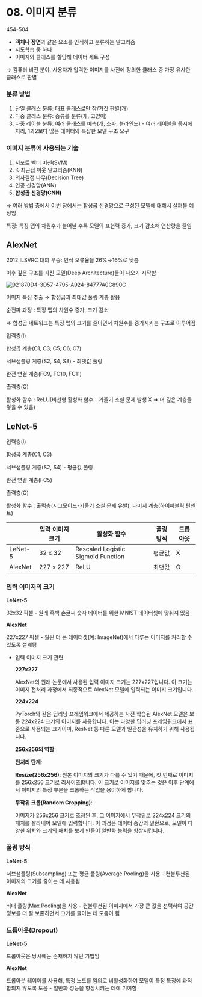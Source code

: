 # 08. 이미지 분류

454-504

- **객체나 장면**과 같은 요소를 인식하고 분류하는 알고리즘
- 지도학습 중 하나
- 이미지와 클래스를 할당해 데이터 세트 구성

→ 컴퓨터 비전 분야, 사용자가 입력한 이미지를 사전에 정의한 클래스 중 가장 유사한 클래스로 판별

### 분류 방법

1. 단일 클래스 분류: 대표 클래스로만 참/거짓 판별(개)
2. 다중 클래스 분류: 종류를 분류(개, 고양이)
3. 다중 레이블 분류: 여러 클래스를 예측(개, 소파, 블라인드) - 여러 레이블을 동시에 처리, 1과2보다 많은 데이터와 복잡한 모델 구조 요구

### 이미지 분류에 사용되는 기술

1. 서포트 벡터 머신(SVM)
2. K-최근접 이웃 알고리즘(KNN)
3. 의사결정 나무(Decision Tree)
4. 인공 신경망(ANN)
5. **합성곱 신경망(CNN)**

⇒ 여러 방법 중에서 이번 장에서는 합성곱 신경망으로 구성된 모델에 대해서 살펴볼 예정임

특징: 특징 맵의 차원수가 늘어날 수록 모델의 표현력 증가, 크기 감소해 연산량을 줄임

## AlexNet

2012 ILSVRC 대회 우승: 인식 오류율을 26%→16%로 낮춤

이후 깊은 구조를 가진 모델(Deep Architecture)들이 나오기 시작함

![921870D4-3D57-4795-A924-84777A0C890C](https://github.com/user-attachments/assets/ec2c40ac-190a-40b7-a613-d08386708bc2)

이미지 특징 추출 ⇒ 합성곱과 최대값 풀링 계층 활용

순전파 과정 : 특징 맵의 차원수 증가, 크기 감소

⇒ 합성곱 네트워크는 특징 맵의 크기를 줄이면서 차원수를 증가시키는 구조로 이루어짐

입력층(I)

합성곱 계층(C1, C3, C5, C6, C7)

서브샘플링 계층(S2, S4, S8) - 최댓값 풀링

완전 연결 계층(FC9, FC10, FC11)

출력층(O) 

활성화 함수 : ReLU(비선형 활성화 함수 - 기울기 소실 문제 발생 X ⇒ 더 깊은 계층을 쌓을 수 있음)

## LeNet-5

입력층(I)

합성곱 계층(C1, C3)

서브샘플링 계층(S2, S4) - 평균값 풀링

완전 연결 계층(FC5)

출력층(O) 

활성화 함수 : 출력층(시그모이드-기울기 소실 문제 유발), 나머지 계층(하이퍼볼릭 탄젠트)

|  | 입력 이미지 크기 | 활성화 함수 | 풀링 방식 | 드롭 아웃 |
| --- | --- | --- | --- | --- |
| LeNet-5 | 32 x 32 | Rescaled Logistic Sigmoid Function | 평균값 | X |
| AlexNet | 227 x 227 | ReLU | 최댓값 | O |

### 입력 이미지의 크기

**LeNet-5**

32x32 픽셀 - 원래 흑백 손글씨 숫자 데이터를 위한 MNIST 데이터셋에 맞춰져 있음

**AlexNet**

227x227 픽셀 - 훨씬 더 큰 데이터셋(예: ImageNet)에서 다루는 이미지를 처리할 수 있도록 설계됨

- 입력 이미지 크기 관련
    
    **227x227**
    
    AlexNet의 원래 논문에서 사용된 입력 이미지 크기는 227x227입니다. 이 크기는 이미지 전처리 과정에서 최종적으로 AlexNet 모델에 입력되는 이미지 크기입니다.
    
    **224x224**
    
    PyTorch와 같은 딥러닝 프레임워크에서 제공하는 사전 학습된 AlexNet 모델은 보통 224x224 크기의 이미지를 사용합니다. 이는 다양한 딥러닝 프레임워크에서 표준으로 사용되는 크기이며, ResNet 등 다른 모델과 일관성을 유지하기 위해 사용됩니다.
    
    **256x256의 역할**
    
    **전처리 단계**:
    
    **Resize(256x256)**: 원본 이미지의 크기가 다를 수 있기 때문에, 첫 번째로 이미지를 256x256 크기로 리사이즈합니다. 이 크기로 이미지를 맞추는 것은 이후 단계에서 이미지의 특정 부분을 크롭하는 작업을 용이하게 합니다.
    
    **무작위 크롭(Random Cropping)**:
    
    이미지가 256x256 크기로 조정된 후, 그 이미지에서 무작위로 224x224 크기의 패치를 잘라내어 모델에 입력합니다. 이 과정은 데이터 증강의 일환으로, 모델이 다양한 위치와 크기의 패치를 보게 만들어 일반화 능력을 향상시킵니다.
    

### 풀링 방식

**LeNet-5**

서브샘플링(Subsampling) 또는 평균 풀링(Average Pooling)을 사용 - 컨볼루션된 이미지의 크기를 줄이는 데 사용됨

**AlexNet**

최대 풀링(Max Pooling)을 사용 - 컨볼루션된 이미지에서 가장 큰 값을 선택하여 공간 정보를 더 잘 보존하면서 크기를 줄이는 데 도움이 됨

### **드롭아웃(Dropout)**

**LeNet-5**

드롭아웃은 당시에는 존재하지 않던 기법임

**AlexNet**

드롭아웃 레이어를 사용해, 특정 노드를 임의로 비활성화하여 모델이 특정 특징에 과적합되지 않도록 도움 - 일반화 성능을 향상시키는 데에 기여함
